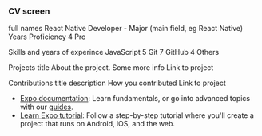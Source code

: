 ### CV screen
full names
React Native Developer - Major (main field, eg React Native)
Years    Proficiency
4        Pro

Skills and years of experince
JavaScript  5
Git         7
GitHub      4
Others

Projects
title
About the project. Some more info
Link to project

Contributions
title
description
How you contributed
Link to project

- [Expo documentation](https://docs.expo.dev/): Learn fundamentals, or go into advanced topics with our [guides](https://docs.expo.dev/guides).
- [Learn Expo tutorial](https://docs.expo.dev/tutorial/introduction/): Follow a step-by-step tutorial where you'll create a project that runs on Android, iOS, and the web.